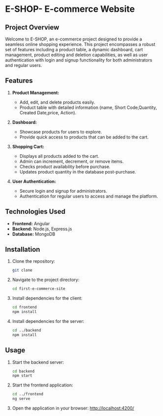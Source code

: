 # E-SHOP- E-commerce Website

## Project Overview
Welcome to E-SHOP, an e-commerce project designed to provide a seamless online shopping experience. This project encompasses a robust set of features including a product table, a dynamic dashboard, cart management, product editing and deletion capabilities, as well as user authentication with login and signup functionality for both administrators and regular users.


## Features

1. **Product Management:**
   
   - Add, edit, and delete products easily.
   - Product table with detailed information (name, Short Code,Quantity, Created Date,price, Action).
  
3. **Dashboard:**
   
   - Showcase products for users to explore.
   - Provide quick access to products that can be added to the cart.

4. **Shopping Cart:**
   
   - Displays all products added to the cart.
   - Admin can increment, decrement, or remove items.
   - Checks product availability before purchase.
   - Updates product quantity in the database post-purchase.
  
5. **User Authentication:**
   
   - Secure login and signup for administrators.
   - Authentication for regular users to access and manage the platform.

## Technologies Used

- **Frontend:** Angular
- **Backend:** Node.js, Express.js
- **Database:** MongoDB

  




## Installation

1. Clone the repository:

    ```bash
    git clone 
    ```

2. Navigate to the project directory:

    ```bash
    cd first-e-commerce-site
    ```

3. Install dependencies for the client:

    ```bash
    cd frontend
    npm install
    ```

4. Install dependencies for the server:

    ```bash
    cd ../backend
    npm install
    ```

## Usage
1. Start the backend server:

    ```bash
    cd backend
    npm start
    ```

2. Start the frontend application:

    ```bash
    cd ../frontend
    ng serve
    ```

3. Open the application in your browser: [http://localhost:4200/](http://localhost:4200/)


